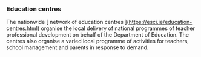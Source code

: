 ###  Education centres

The nationwide [ network of education centres ](https://esci.ie/education-
centres.html) organise the local delivery of national programmes of teacher
professional development on behalf of the Department of Education. The centres
also organise a varied local programme of activities for teachers, school
management and parents in response to demand.
